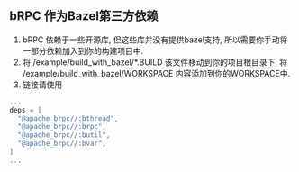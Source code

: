 ## bRPC 作为Bazel第三方依赖
1. bRPC 依赖于一些开源库, 但这些库并没有提供bazel支持, 所以需要你手动将一部分依赖加入到你的构建项目中.
2. 将 /example/build_with_bazel/*.BUILD 该文件移动到你的项目根目录下, 将 /example/build_with_bazel/WORKSPACE 内容添加到你的WORKSPACE中.
3. 链接请使用
  ```c++
  ...
  deps = [
    "@apache_brpc//:bthread",
    "@apache_brpc//:brpc",
    "@apache_brpc//:butil",
    "@apache_brpc//:bvar",
  ]
  ...
  ```
